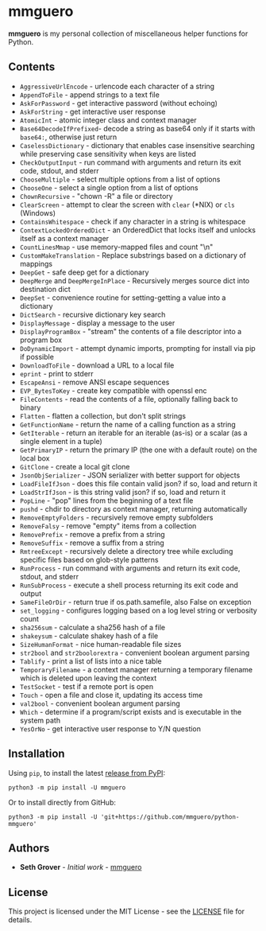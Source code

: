 # mmguero

**mmguero** is my personal collection of miscellaneous helper functions for Python.

## Contents

* `AggressiveUrlEncode` - urlencode each character of a string
* `AppendToFile` - append strings to a text file
* `AskForPassword` - get interactive password (without echoing)
* `AskForString` - get interactive user response
* `AtomicInt` - atomic integer class and context manager
* `Base64DecodeIfPrefixed`- decode a string as base64 only if it starts with `base64:`, otherwise just return
* `CaselessDictionary` - dictionary that enables case insensitive searching while preserving case sensitivity when keys are listed
* `CheckOutputInput` - run command with arguments and return its exit code, stdout, and stderr
* `ChooseMultiple` - select multiple options from a list of options
* `ChooseOne` - select a single option from a list of options
* `ChownRecursive` - "chown -R" a file or directory
* `ClearScreen` - attempt to clear the screen with `clear` (\*NIX) or `cls` (Windows)
* `ContainsWhitespace` - check if any character in a string is whitespace
* `ContextLockedOrderedDict` - an OrderedDict that locks itself and unlocks itself as a context manager
* `CountLinesMmap` - use memory-mapped files and count "\n"
* `CustomMakeTranslation` - Replace substrings based on a dictionary of mappings
* `DeepGet` - safe deep get for a dictionary
* `DeepMerge` and `DeepMergeInPlace` - Recursively merges source dict into destination dict
* `DeepSet` - convenience routine for setting-getting a value into a dictionary
* `DictSearch` - recursive dictionary key search
* `DisplayMessage` - display a message to the user
* `DisplayProgramBox` - "stream" the contents of a file descriptor into a program box
* `DoDynamicImport` - attempt dynamic imports, prompting for install via pip if possible
* `DownloadToFile` - download a URL to a local file
* `eprint` - print to stderr
* `EscapeAnsi` - remove ANSI escape sequences
* `EVP_BytesToKey` - create key compatible with openssl enc
* `FileContents` - read the contents of a file, optionally falling back to binary
* `Flatten` - flatten a collection, but don't split strings
* `GetFunctionName` - return the name of a calling function as a string
* `GetIterable` - return an iterable for an iterable (as-is) or a scalar (as a single element in a tuple)
* `GetPrimaryIP` - return the primary IP (the one with a default route) on the local box
* `GitClone` - create a local git clone
* `JsonObjSerializer` - JSON serializer with better support for objects
* `LoadFileIfJson` - does this file contain valid json? if so, load and return it
* `LoadStrIfJson` - is this string valid json? if so, load and return it
* `PopLine` - "pop" lines from the beginning of a text file
* `pushd` - chdir to directory as context manager, returning automatically
* `RemoveEmptyFolders` - recursively remove empty subfolders
* `RemoveFalsy` - remove "empty" items from a collection
* `RemovePrefix` - remove a prefix from a string
* `RemoveSuffix` - remove a suffix from a string
* `RmtreeExcept` - recursively delete a directory tree while excluding specific files based on glob-style patterns
* `RunProcess` - run command with arguments and return its exit code, stdout, and stderr
* `RunSubProcess` - execute a shell process returning its exit code and output
* `SameFileOrDir` - return true if os.path.samefile, also False on exception
* `set_logging` - configures logging based on a log level string or verbosity count
* `sha256sum` - calculate a sha256 hash of a file
* `shakeysum` - calculate shakey hash of a file
* `SizeHumanFormat` - nice human-readable file sizes
* `str2bool` and `str2boolorextra` - convenient boolean argument parsing
* `Tablify` - print a list of lists into a nice table
* `TemporaryFilename` - a context manager returning a temporary filename which is deleted upon leaving the context
* `TestSocket` - test if a remote port is open
* `Touch` - open a file and close it, updating its access time
* `val2bool` - convenient boolean argument parsing
* `Which` - determine if a program/script exists and is executable in the system path
* `YesOrNo` - get interactive user response to Y/N question

## Installation

Using `pip`, to install the latest [release from PyPI](https://pypi.org/project/mmguero/):

```
python3 -m pip install -U mmguero
```

Or to install directly from GitHub:


```
python3 -m pip install -U 'git+https://github.com/mmguero/python-mmguero'
```

## Authors

* **Seth Grover** - *Initial work* - [mmguero](https://github.com/mmguero)

## License

This project is licensed under the MIT License - see the [LICENSE](LICENSE) file for details.